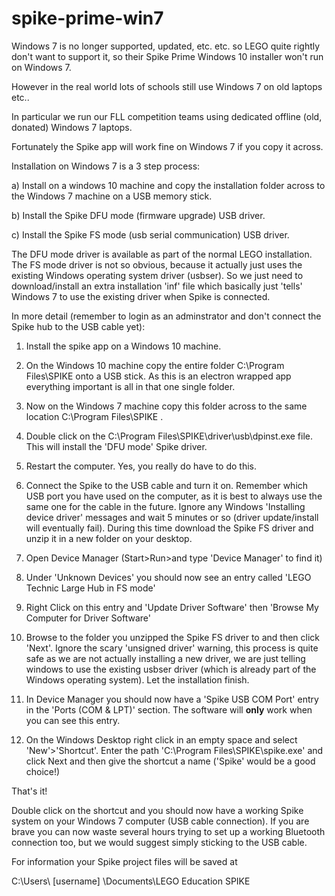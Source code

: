 # spike-prime-win7

Windows 7 is no longer supported, updated, etc. etc. so LEGO quite rightly don't want to support it, so their Spike Prime Windows 10 installer won't run on Windows 7.

However in the real world lots of schools still use Windows 7 on old laptops etc..

In particular we run our FLL competition teams using dedicated offline (old, donated) Windows 7 laptops.

Fortunately the Spike app will work fine on Windows 7 if you copy it across.



Installation on Windows 7 is a 3 step process:

a) Install on a windows 10 machine and copy the installation folder across to the Windows 7 machine on a USB memory stick.

b) Install the Spike DFU mode (firmware upgrade) USB driver.

c) Install the Spike FS mode (usb serial communication) USB driver. 


The DFU mode driver is available as part of the normal LEGO installation. The FS mode driver is not so obvious, because it actually just uses the existing Windows operating system driver (usbser). So we just need to download/install an extra installation 'inf' file which basically just 'tells' Windows 7 to use the existing driver when Spike is connected. 




In more detail (remember to login as an adminstrator and don't connect the Spike hub to the USB cable yet):


1) Install the spike app on a Windows 10 machine.

2) On the Windows 10 machine copy the entire folder C:\Program Files\SPIKE onto a USB stick. As this is an electron wrapped app everything important is all in that one single folder.

3) Now on the Windows 7 machine copy this folder across to the same location C:\Program Files\SPIKE .

4) Double click on the C:\Program Files\SPIKE\driver\usb\dpinst.exe file. This will install the 'DFU mode' Spike driver.

5) Restart the computer. Yes, you really do have to do this.

6) Connect the Spike to the USB cable and turn it on. Remember which USB port you have used on the computer, as it is best to always use the same one for the cable in the future. Ignore any Windows 'Installing device driver' messages and wait 5 minutes or so (driver update/install will eventually fail). During this time download the Spike FS driver and unzip it in a new folder on your desktop. 

7) Open Device Manager (Start>Run>and type 'Device Manager' to find it)

8) Under 'Unknown Devices' you should now see an entry called 'LEGO Technic Large Hub in FS mode'

9) Right Click on this entry and 'Update Driver Software' then 'Browse My Computer for Driver Software'

10) Browse to the folder you unzipped the Spike FS driver to and then click 'Next'. Ignore the scary 'unsigned driver' warning, this process is quite safe as we are not actually installing a new driver, we are just telling windows to use the existing usbser driver (which is already part of the Windows operating system). Let the installation finish.

11) In Device Manager you should now have a 'Spike USB COM Port' entry in the 'Ports (COM & LPT)' section. The software will **only** work when you can see this entry.

12) On the Windows Desktop right click in an empty space and select 'New'>'Shortcut'. Enter the path  'C:\Program Files\SPIKE\spike.exe' and click Next and then give the shortcut a name ('Spike' would be a good choice!)


That's it!

Double click on the shortcut and you should now have a working Spike system on your Windows 7 computer (USB cable connection). If you are brave you can now waste several hours trying to set up a working Bluetooth connection too, but we would suggest simply sticking to the USB cable.


For information your Spike project files will be saved at 

C:\Users\ [username] \Documents\LEGO Education SPIKE
